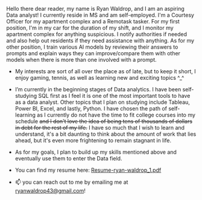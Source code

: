 Hello there dear reader, my name is Ryan Waldrop, and I am an aspiring Data analyst! I currently reside in MS and am self-employed.
I'm a Courtesy Officer for my apartment complex and a Remotask tasker. For my first position, I'm in my car for the duration of my shift, and I monitor my apartment complex for anything suspicious. I notify authorities if needed and also help out residents if they need assistance with anything. As for my other position, I train various AI models by reviewing their answers to prompts and explain ways they can improve/compare them with other models when there is more than one involved with a prompt.

- My interests are sort of all over the place as of late, but to keep it short, I enjoy gaming, tennis, as well as learning new and exciting topics ^_^ 

- I’m currently in the beginning stages of Data analytics. I have been self-studying SQL first as I feel it is one of the most important tools to have as a data analyst.
  Other topics that I plan on studying include Tableau, Power BI, Excel, and lastly, Python. I have chosen the path of self-learning as I currently do not have the time to fit college courses into my schedule ~~and I don't love the idea of being tens of thousands of dollars in debt for the rest of my life.~~
  I have so much that I wish to learn and understand, it's a bit daunting to think about the amount of work that lies ahead, but it's even more frightening to remain stagnant in life.
  
- As for my goals, I plan to build up my skills mentioned above and eventually use them to enter the Data field.

- You can find my resume here: [Resume-ryan-waldrop_1.pdf](https://github.com/Ryanalyst/Ryanalyst/files/12695704/Resume-ryan-waldrop_1.pdf)
  
- 📫 you can reach out to me by emailing me at ryanwaldrop43@gmail.com!

